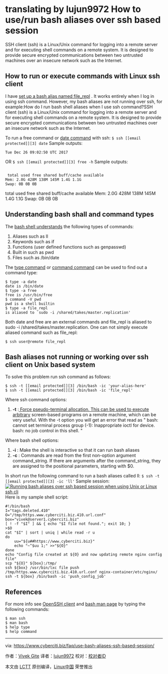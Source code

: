 translating by lujun9972
How to use/run bash aliases over ssh based session
======

SSH client (ssh) is a Linux/Unix command for logging into a remote server and for executing shell commands on a remote system. It is designed to provide secure encrypted communications between two untrusted machines over an insecure network such as the Internet.

## How to run or execute commands with Linux ssh client

I have [set up a bash alias named file_repl][1] . It works entirely when I log in using ssh command. However, my bash aliases are not running over ssh, for example:How do I run bash shell aliases when I use ssh command?SSH client (ssh) is a Linux/Unix command for logging into a remote server and for executing shell commands on a remote system. It is designed to provide secure encrypted communications between two untrusted machines over an insecure network such as the Internet.

To run a free command or [date command][2] with ssh:
`$ ssh [[email protected]][3] date`
Sample outputs:
```
Tue Dec 26 09:02:50 UTC 2017
```

OR
`$ ssh [[email protected]][3] free -h`
Sample outputs:
```
 
 total used free shared buff/cache available
Mem: 2.0G 428M 138M 145M 1.4G 1.1G
Swap: 0B 0B 0B
```

total used free shared buff/cache available Mem: 2.0G 428M 138M 145M 1.4G 1.1G Swap: 0B 0B 0B

## Understanding bash shall and command types

The [bash shell understands][4] the following types of commands:

  1. Aliases such as ll
  2. Keywords such as if
  3. Functions (user defined functions such as genpasswd)
  4. Built in such as pwd
  5. Files such as /bin/date



The [type command][5] or [command command][6] can be used to find out a command type:
```
$ type -a date
date is /bin/date
$ type -a free
free is /usr/bin/free
$ command -V pwd
pwd is a shell builtin
$ type -a file_repl
is aliased to `sudo -i /shared/takes/master.replication'
```
Both date and free are an external commands and file_repl is aliased to sudo -i /shared/takes/master.replication. One can not simply execute aliased command such as file_repl:

```
$ ssh user@remote file_repl
```

## Bash aliases not running or working over ssh client on Unix based system

To solve this problem run ssh command as follows:
```
$ ssh -t [[email protected]][3] /bin/bash -ic 'your-alias-here'
$ ssh -t [[email protected]][3] /bin/bash -ic 'file_repl'
```
Where ssh command options:

  1.  **-t** :[ Force pseudo-terminal allocation. This can be used to execute arbitrary][7] screen-based programs on a remote machine, which can be very useful. With the -t option you will get an error that read as " bash: cannot set terminal process group (-1): Inappropriate ioctl for device. bash: no job control in this shell. "



Where bash shell options:

  1.  **-i** : Make the shell is interactive so that it can run bash aliases
  2.  **-c** : Commands are read from the first non-option argument command_string. If there are arguments after the command_string, they are assigned to the positional parameters, starting with $0.

In short run the following command to run a bash aliases called ll:
`$ ssh -t [[email protected]][3] -ic 'll'`
Sample session:
[![Running bash aliases over ssh based session when using Unix or Linux ssh cli][8]][8]
Here is my sample shell script:

```
#!/bin/bash
I="tags.deleted.410"
O="/tmp/https.www.cyberciti.biz.410.url.conf"
box="vivek@server1.cyberciti.biz"
[ ! -f "$I" ] && { echo "$I file not found."; exit 10; }
>$O
cat "$I" | sort | uniq | while read -r u
do
	uu="${u##https://www.cyberciti.biz}"
	echo "~^$uu 1;" >>"${O}"
done
echo "Config file created at ${O} and now updating remote nginx config file"
scp "${O}" ${box}:/tmp/
ssh ${box} /usr/bin/lxc file push /tmp/https.www.cyberciti.biz.410.url.conf nginx-container/etc/nginx/
ssh -t ${box} /bin/bash -ic 'push_config_job'
```

## References

For more info see [OpenSSH client][9] and [bash man page][10] by typing the following commands:
```
$ man ssh
$ man bash
$ help type
$ help command
```


--------------------------------------------------------------------------------

via: https://www.cyberciti.biz/faq/use-bash-aliases-ssh-based-session/

作者：[Vivek Gite][a]
译者：[lujun9972](https://github.com/lujun9972)
校对：[校对者ID](https://github.com/校对者ID)

本文由 [LCTT](https://github.com/LCTT/TranslateProject) 原创编译，[Linux中国](https://linux.cn/) 荣誉推出

[a]:https://www.cyberciti.biz
[1]:https://bash.cyberciti.biz/guide/Alias_command#How_to_define_alias
[2]:https://www.cyberciti.biz/faq/unix-date-command-howto-see-set-date-time/ (See Linux/Unix date command examples for more info)
[3]:https://www.cyberciti.biz/cdn-cgi/l/email-protection
[4]:https://bash.cyberciti.biz/guide/Shell_commands
[5]:https://bash.cyberciti.biz/guide/Type_command
[6]:https://bash.cyberciti.biz/guide/Command
[7]:https://www.cyberciti.biz/faq/linux-unix-bsd-sudo-sorry-you-must-haveattytorun/
[8]:https://www.cyberciti.biz/media/new/faq/2017/12/Bash-shell-aliase-not-found-when-run-over-ssh-on-linux-unix.jpg
[9]:https://man.openbsd.org/ssh
[10]:https://www.gnu.org/software/bash/manual/bash.html
